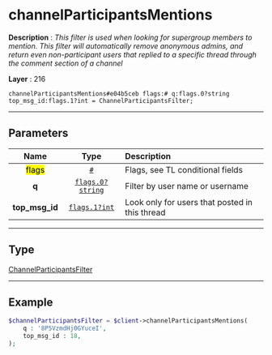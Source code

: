 # channelParticipantsMentions

**Description** : *This filter is used when looking for supergroup members to mention\.
This filter will automatically remove anonymous admins, and return even non\-participant users that replied to a specific thread through the comment section of a channel*

**Layer** : 216

```tl
channelParticipantsMentions#e04b5ceb flags:# q:flags.0?string top_msg_id:flags.1?int = ChannelParticipantsFilter;
```

---

## Parameters

| Name | Type | Description |
| :---: | :---: | :--- |
| <mark>flags</mark> | [`#`](type/#) | Flags, see TL conditional fields |
| **q** | [`flags.0?string`](type/string) | Filter by user name or username |
| **top_msg_id** | [`flags.1?int`](type/int) | Look only for users that posted in this thread |

---

## Type

[ChannelParticipantsFilter](type/ChannelParticipantsFilter)

---

## Example

```php
$channelParticipantsFilter = $client->channelParticipantsMentions(
	q : '8P5VzmdHj0GYuceI',
	top_msg_id : 18,
);
```